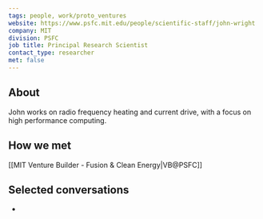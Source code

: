```yaml
---
tags: people, work/proto_ventures
website: https://www.psfc.mit.edu/people/scientific-staff/john-wright
company: MIT
division: PSFC
job title: Principal Research Scientist
contact_type: researcher
met: false
---
```

## About
John works on radio frequency heating and current drive, with a focus on high performance computing.

## How we met
[[MIT Venture Builder - Fusion & Clean Energy|VB@PSFC]]
## Selected conversations
- 
